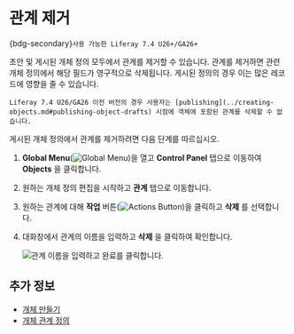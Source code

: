 # 관계 제거

{bdg-secondary}`사용 가능한 Liferay 7.4 U26+/GA26+`

초안 및 게시된 개체 정의 모두에서 관계를 제거할 수 있습니다. 관계를 제거하면 관련 개체 정의에서 해당 필드가 영구적으로 삭제됩니다. 게시된 정의의 경우 이는 많은 레코드에 영향을 줄 수 있습니다.

```{important}
Liferay 7.4 U26/GA26 이전 버전의 경우 사용자는 [publishing](../creating-objects.md#publishing-object-drafts) 시점에 객체에 포함된 관계를 삭제할 수 없습니다.
```

게시된 개체 정의에서 관계를 제거하려면 다음 단계를 따르십시오.

1. **Global Menu**(![Global Menu](../../../../images/icon-applications-menu.png))을 열고 **Control Panel** 탭으로 이동하여 **Objects** 을 클릭합니다.

1. 원하는 개체 정의 편집을 시작하고 **관계** 탭으로 이동합니다.

1. 원하는 관계에 대해 **작업** 버튼(![Actions Button](../../../../images/icon-actions.png))을 클릭하고 **삭제** 를 선택합니다.

1. 대화창에서 관계의 이름을 입력하고 **삭제** 을 클릭하여 확인합니다.

   ![관계 이름을 입력하고 완료를 클릭합니다.](./removing-relationships/images/01.png)

## 추가 정보

* [개체 만들기](../creating-objects.md)
* [개체 관계 정의](./defining-object-relationships.md)
